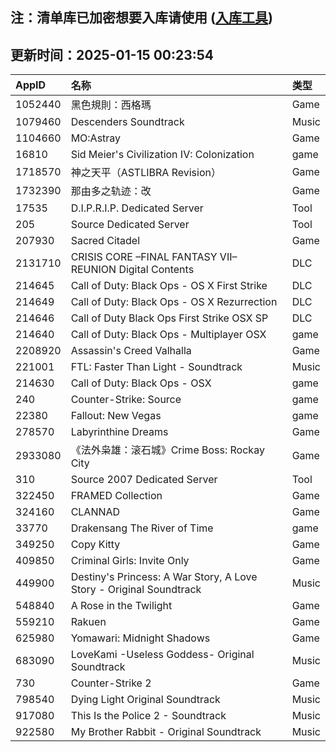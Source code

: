 ## 注：清单库已加密想要入库请使用 ([入库工具](https://github.com/BlankTMing/ManifestAutoUpdate/releases))

## 更新时间：2025-01-15 00:23:54
| AppID | 名称 | 类型  |
| :-------------------- | :----------------------------- | :----------- |
| 1052440 | 黑色規則：西格瑪| Game |
| 1079460 | Descenders Soundtrack| Music |
| 1104660 | MO:Astray| Game |
| 16810 | Sid Meier's Civilization IV: Colonization| game |
| 1718570 | 神之天平（ASTLIBRA Revision）| Game |
| 1732390 | 那由多之轨迹：改| Game |
| 17535 | D.I.P.R.I.P. Dedicated Server| Tool |
| 205 | Source Dedicated Server| Tool |
| 207930 | Sacred Citadel| Game |
| 2131710 | CRISIS CORE –FINAL FANTASY VII– REUNION Digital Contents| DLC |
| 214645 | Call of Duty: Black Ops - OS X First Strike| DLC |
| 214649 | Call of Duty: Black Ops - OS X Rezurrection| DLC |
| 214646 | Call of Duty Black Ops First Strike OSX SP| DLC |
| 214640 | Call of Duty: Black Ops - Multiplayer OSX| game |
| 2208920 | Assassin's Creed Valhalla| Game |
| 221001 | FTL: Faster Than Light - Soundtrack| Music |
| 214630 | Call of Duty: Black Ops - OSX| game |
| 240 | Counter-Strike: Source| game |
| 22380 | Fallout: New Vegas| game |
| 278570 | Labyrinthine Dreams| Game |
| 2933080 | 《法外枭雄：滚石城》Crime Boss: Rockay City| Game |
| 310 | Source 2007 Dedicated Server| Tool |
| 322450 | FRAMED Collection| Game |
| 324160 | CLANNAD| Game |
| 33770 | Drakensang The River of Time| game |
| 349250 | Copy Kitty| Game |
| 409850 | Criminal Girls: Invite Only| Game |
| 449900 | Destiny's Princess: A War Story, A Love Story - Original Soundtrack| Music |
| 548840 | A Rose in the Twilight| Game |
| 559210 | Rakuen| Game |
| 625980 | Yomawari: Midnight Shadows| Game |
| 683090 | LoveKami -Useless Goddess- Original Soundtrack| Music |
| 730 | Counter-Strike 2| Game |
| 798540 | Dying Light Original Soundtrack| Music |
| 917080 | This Is the Police 2 - Soundtrack| Music |
| 922580 | My Brother Rabbit - Original Soundtrack| Music |
